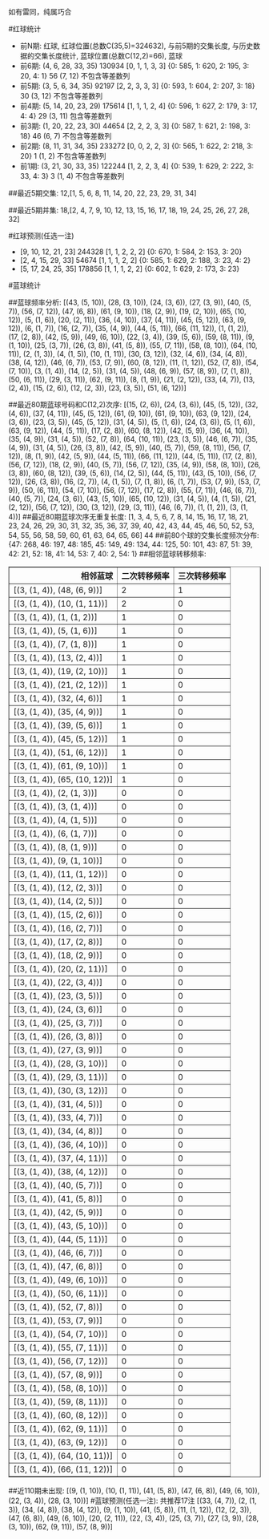 <!-- 
.. title: 大乐透16106期(2016-09-10)数据分析报告
.. slug: dlott-16106-2016-09-10-report
.. date: 2016-09-11 08:00:00 UTC+08:00
.. tags: Lottery
.. link: 
.. description: 
.. type: text
-->

如有雷同，纯属巧合

<!-- TEASER_END-->

#红球统计

- 前N期: 红球, 红球位置(总数C(35,5)=324632), 与前5期的交集长度, 与历史数据的交集长度统计, 蓝球位置(总数C(12,2)=66), 蓝球
- 前6期: (4, 6, 28, 33, 35) 130934 [0, 1, 1, 3, 3] {0: 585, 1: 620, 2: 195, 3: 20, 4: 1} 56 (7, 12) 不包含等差数列
- 前5期: (3, 5, 6, 34, 35) 92197 [2, 2, 3, 3, 3] {0: 593, 1: 604, 2: 207, 3: 18} 30 (3, 12) 不包含等差数列
- 前4期: (5, 14, 20, 23, 29) 175614 [1, 1, 1, 2, 4] {0: 596, 1: 627, 2: 179, 3: 17, 4: 4} 29 (3, 11) 包含等差数列
- 前3期: (1, 20, 22, 23, 30) 44654 [2, 2, 2, 3, 3] {0: 587, 1: 621, 2: 198, 3: 18} 46 (6, 7) 不包含等差数列
- 前2期: (8, 11, 31, 34, 35) 233272 [0, 0, 2, 2, 3] {0: 565, 1: 622, 2: 218, 3: 20} 1 (1, 2) 不包含等差数列
- 前1期: (3, 21, 30, 33, 35) 122244 [1, 2, 2, 3, 4] {0: 539, 1: 629, 2: 222, 3: 33, 4: 3} 3 (1, 4) 不包含等差数列

##最近5期交集:
12,[1, 5, 6, 8, 11, 14, 20, 22, 23, 29, 31, 34]

##最近5期并集:
18,[2, 4, 7, 9, 10, 12, 13, 15, 16, 17, 18, 19, 24, 25, 26, 27, 28, 32]

#红球预测(任选一注)

- [9, 10, 12, 21, 23] 244328 [1, 1, 2, 2, 2] {0: 670, 1: 584, 2: 153, 3: 20}
- [2, 4, 15, 29, 33] 54674 [1, 1, 1, 2, 2] {0: 585, 1: 629, 2: 188, 3: 23, 4: 2}
- [5, 17, 24, 25, 35] 178856 [1, 1, 1, 2, 2] {0: 602, 1: 629, 2: 173, 3: 23}

#蓝球统计

##蓝球频率分析:
[(43, (5, 10)), (28, (3, 10)), (24, (3, 6)), (27, (3, 9)), (40, (5, 7)), (56, (7, 12)), (47, (6, 8)), (61, (9, 10)), (18, (2, 9)), (19, (2, 10)), (65, (10, 12)), (5, (1, 6)), (20, (2, 11)), (36, (4, 10)), (37, (4, 11)), (45, (5, 12)), (63, (9, 12)), (6, (1, 7)), (16, (2, 7)), (35, (4, 9)), (44, (5, 11)), (66, (11, 12)), (1, (1, 2)), (17, (2, 8)), (42, (5, 9)), (49, (6, 10)), (22, (3, 4)), (39, (5, 6)), (59, (8, 11)), (9, (1, 10)), (25, (3, 7)), (26, (3, 8)), (41, (5, 8)), (55, (7, 11)), (58, (8, 10)), (64, (10, 11)), (2, (1, 3)), (4, (1, 5)), (10, (1, 11)), (30, (3, 12)), (32, (4, 6)), (34, (4, 8)), (38, (4, 12)), (46, (6, 7)), (53, (7, 9)), (60, (8, 12)), (11, (1, 12)), (52, (7, 8)), (54, (7, 10)), (3, (1, 4)), (14, (2, 5)), (31, (4, 5)), (48, (6, 9)), (57, (8, 9)), (7, (1, 8)), (50, (6, 11)), (29, (3, 11)), (62, (9, 11)), (8, (1, 9)), (21, (2, 12)), (33, (4, 7)), (13, (2, 4)), (15, (2, 6)), (12, (2, 3)), (23, (3, 5)), (51, (6, 12))]

##最近80期蓝球号码和C(12,2)次序:
 [(15, (2, 6)), (24, (3, 6)), (45, (5, 12)), (32, (4, 6)), (37, (4, 11)), (45, (5, 12)), (61, (9, 10)), (61, (9, 10)), (63, (9, 12)), (24, (3, 6)), (23, (3, 5)), (45, (5, 12)), (31, (4, 5)), (5, (1, 6)), (24, (3, 6)), (5, (1, 6)), (63, (9, 12)), (44, (5, 11)), (17, (2, 8)), (60, (8, 12)), (42, (5, 9)), (36, (4, 10)), (35, (4, 9)), (31, (4, 5)), (52, (7, 8)), (64, (10, 11)), (23, (3, 5)), (46, (6, 7)), (35, (4, 9)), (31, (4, 5)), (26, (3, 8)), (42, (5, 9)), (40, (5, 7)), (59, (8, 11)), (56, (7, 12)), (8, (1, 9)), (42, (5, 9)), (44, (5, 11)), (66, (11, 12)), (44, (5, 11)), (17, (2, 8)), (56, (7, 12)), (18, (2, 9)), (40, (5, 7)), (56, (7, 12)), (35, (4, 9)), (58, (8, 10)), (26, (3, 8)), (60, (8, 12)), (39, (5, 6)), (14, (2, 5)), (44, (5, 11)), (43, (5, 10)), (56, (7, 12)), (26, (3, 8)), (16, (2, 7)), (4, (1, 5)), (7, (1, 8)), (6, (1, 7)), (53, (7, 9)), (53, (7, 9)), (50, (6, 11)), (54, (7, 10)), (56, (7, 12)), (17, (2, 8)), (55, (7, 11)), (46, (6, 7)), (40, (5, 7)), (24, (3, 6)), (43, (5, 10)), (65, (10, 12)), (31, (4, 5)), (4, (1, 5)), (21, (2, 12)), (56, (7, 12)), (30, (3, 12)), (29, (3, 11)), (46, (6, 7)), (1, (1, 2)), (3, (1, 4))]
##最近80期蓝球次序无重复长度:
 [1, 3, 4, 5, 6, 7, 8, 14, 15, 16, 17, 18, 21, 23, 24, 26, 29, 30, 31, 32, 35, 36, 37, 39, 40, 42, 43, 44, 45, 46, 50, 52, 53, 54, 55, 56, 58, 59, 60, 61, 63, 64, 65, 66] 44
##前80个球的交集长度频次分布:
{47: 268, 46: 197, 48: 185, 45: 149, 49: 134, 44: 125, 50: 101, 43: 87, 51: 39, 42: 21, 52: 18, 41: 14, 53: 7, 40: 2, 54: 1}
##相邻蓝球转移频率:
 <table border="1" class="table table-striped dataframe">
  <thead>
    <tr style="text-align: right;">
      <th>相邻蓝球</th>
      <th>二次转移频率</th>
      <th>三次转移频率</th>
    </tr>
  </thead>
  <tbody>
    <tr>
      <td>[(3, (1, 4)), (48, (6, 9))]</td>
      <td>2</td>
      <td>1</td>
    </tr>
    <tr>
      <td>[(3, (1, 4)), (10, (1, 11))]</td>
      <td>2</td>
      <td>0</td>
    </tr>
    <tr>
      <td>[(3, (1, 4)), (1, (1, 2))]</td>
      <td>1</td>
      <td>0</td>
    </tr>
    <tr>
      <td>[(3, (1, 4)), (5, (1, 6))]</td>
      <td>1</td>
      <td>0</td>
    </tr>
    <tr>
      <td>[(3, (1, 4)), (7, (1, 8))]</td>
      <td>1</td>
      <td>0</td>
    </tr>
    <tr>
      <td>[(3, (1, 4)), (13, (2, 4))]</td>
      <td>1</td>
      <td>0</td>
    </tr>
    <tr>
      <td>[(3, (1, 4)), (19, (2, 10))]</td>
      <td>1</td>
      <td>0</td>
    </tr>
    <tr>
      <td>[(3, (1, 4)), (21, (2, 12))]</td>
      <td>1</td>
      <td>0</td>
    </tr>
    <tr>
      <td>[(3, (1, 4)), (32, (4, 6))]</td>
      <td>1</td>
      <td>0</td>
    </tr>
    <tr>
      <td>[(3, (1, 4)), (35, (4, 9))]</td>
      <td>1</td>
      <td>0</td>
    </tr>
    <tr>
      <td>[(3, (1, 4)), (39, (5, 6))]</td>
      <td>1</td>
      <td>0</td>
    </tr>
    <tr>
      <td>[(3, (1, 4)), (45, (5, 12))]</td>
      <td>1</td>
      <td>0</td>
    </tr>
    <tr>
      <td>[(3, (1, 4)), (51, (6, 12))]</td>
      <td>1</td>
      <td>0</td>
    </tr>
    <tr>
      <td>[(3, (1, 4)), (61, (9, 10))]</td>
      <td>1</td>
      <td>0</td>
    </tr>
    <tr>
      <td>[(3, (1, 4)), (65, (10, 12))]</td>
      <td>1</td>
      <td>0</td>
    </tr>
    <tr>
      <td>[(3, (1, 4)), (2, (1, 3))]</td>
      <td>0</td>
      <td>0</td>
    </tr>
    <tr>
      <td>[(3, (1, 4)), (3, (1, 4))]</td>
      <td>0</td>
      <td>0</td>
    </tr>
    <tr>
      <td>[(3, (1, 4)), (4, (1, 5))]</td>
      <td>0</td>
      <td>0</td>
    </tr>
    <tr>
      <td>[(3, (1, 4)), (6, (1, 7))]</td>
      <td>0</td>
      <td>0</td>
    </tr>
    <tr>
      <td>[(3, (1, 4)), (8, (1, 9))]</td>
      <td>0</td>
      <td>0</td>
    </tr>
    <tr>
      <td>[(3, (1, 4)), (9, (1, 10))]</td>
      <td>0</td>
      <td>0</td>
    </tr>
    <tr>
      <td>[(3, (1, 4)), (11, (1, 12))]</td>
      <td>0</td>
      <td>0</td>
    </tr>
    <tr>
      <td>[(3, (1, 4)), (12, (2, 3))]</td>
      <td>0</td>
      <td>0</td>
    </tr>
    <tr>
      <td>[(3, (1, 4)), (14, (2, 5))]</td>
      <td>0</td>
      <td>0</td>
    </tr>
    <tr>
      <td>[(3, (1, 4)), (15, (2, 6))]</td>
      <td>0</td>
      <td>0</td>
    </tr>
    <tr>
      <td>[(3, (1, 4)), (16, (2, 7))]</td>
      <td>0</td>
      <td>0</td>
    </tr>
    <tr>
      <td>[(3, (1, 4)), (17, (2, 8))]</td>
      <td>0</td>
      <td>0</td>
    </tr>
    <tr>
      <td>[(3, (1, 4)), (18, (2, 9))]</td>
      <td>0</td>
      <td>0</td>
    </tr>
    <tr>
      <td>[(3, (1, 4)), (20, (2, 11))]</td>
      <td>0</td>
      <td>0</td>
    </tr>
    <tr>
      <td>[(3, (1, 4)), (22, (3, 4))]</td>
      <td>0</td>
      <td>0</td>
    </tr>
    <tr>
      <td>[(3, (1, 4)), (23, (3, 5))]</td>
      <td>0</td>
      <td>0</td>
    </tr>
    <tr>
      <td>[(3, (1, 4)), (24, (3, 6))]</td>
      <td>0</td>
      <td>0</td>
    </tr>
    <tr>
      <td>[(3, (1, 4)), (25, (3, 7))]</td>
      <td>0</td>
      <td>0</td>
    </tr>
    <tr>
      <td>[(3, (1, 4)), (26, (3, 8))]</td>
      <td>0</td>
      <td>0</td>
    </tr>
    <tr>
      <td>[(3, (1, 4)), (27, (3, 9))]</td>
      <td>0</td>
      <td>0</td>
    </tr>
    <tr>
      <td>[(3, (1, 4)), (28, (3, 10))]</td>
      <td>0</td>
      <td>0</td>
    </tr>
    <tr>
      <td>[(3, (1, 4)), (29, (3, 11))]</td>
      <td>0</td>
      <td>0</td>
    </tr>
    <tr>
      <td>[(3, (1, 4)), (30, (3, 12))]</td>
      <td>0</td>
      <td>0</td>
    </tr>
    <tr>
      <td>[(3, (1, 4)), (31, (4, 5))]</td>
      <td>0</td>
      <td>0</td>
    </tr>
    <tr>
      <td>[(3, (1, 4)), (33, (4, 7))]</td>
      <td>0</td>
      <td>0</td>
    </tr>
    <tr>
      <td>[(3, (1, 4)), (34, (4, 8))]</td>
      <td>0</td>
      <td>0</td>
    </tr>
    <tr>
      <td>[(3, (1, 4)), (36, (4, 10))]</td>
      <td>0</td>
      <td>0</td>
    </tr>
    <tr>
      <td>[(3, (1, 4)), (37, (4, 11))]</td>
      <td>0</td>
      <td>0</td>
    </tr>
    <tr>
      <td>[(3, (1, 4)), (38, (4, 12))]</td>
      <td>0</td>
      <td>0</td>
    </tr>
    <tr>
      <td>[(3, (1, 4)), (40, (5, 7))]</td>
      <td>0</td>
      <td>0</td>
    </tr>
    <tr>
      <td>[(3, (1, 4)), (41, (5, 8))]</td>
      <td>0</td>
      <td>0</td>
    </tr>
    <tr>
      <td>[(3, (1, 4)), (42, (5, 9))]</td>
      <td>0</td>
      <td>0</td>
    </tr>
    <tr>
      <td>[(3, (1, 4)), (43, (5, 10))]</td>
      <td>0</td>
      <td>0</td>
    </tr>
    <tr>
      <td>[(3, (1, 4)), (44, (5, 11))]</td>
      <td>0</td>
      <td>0</td>
    </tr>
    <tr>
      <td>[(3, (1, 4)), (46, (6, 7))]</td>
      <td>0</td>
      <td>0</td>
    </tr>
    <tr>
      <td>[(3, (1, 4)), (47, (6, 8))]</td>
      <td>0</td>
      <td>0</td>
    </tr>
    <tr>
      <td>[(3, (1, 4)), (49, (6, 10))]</td>
      <td>0</td>
      <td>0</td>
    </tr>
    <tr>
      <td>[(3, (1, 4)), (50, (6, 11))]</td>
      <td>0</td>
      <td>0</td>
    </tr>
    <tr>
      <td>[(3, (1, 4)), (52, (7, 8))]</td>
      <td>0</td>
      <td>0</td>
    </tr>
    <tr>
      <td>[(3, (1, 4)), (53, (7, 9))]</td>
      <td>0</td>
      <td>0</td>
    </tr>
    <tr>
      <td>[(3, (1, 4)), (54, (7, 10))]</td>
      <td>0</td>
      <td>0</td>
    </tr>
    <tr>
      <td>[(3, (1, 4)), (55, (7, 11))]</td>
      <td>0</td>
      <td>0</td>
    </tr>
    <tr>
      <td>[(3, (1, 4)), (56, (7, 12))]</td>
      <td>0</td>
      <td>0</td>
    </tr>
    <tr>
      <td>[(3, (1, 4)), (57, (8, 9))]</td>
      <td>0</td>
      <td>0</td>
    </tr>
    <tr>
      <td>[(3, (1, 4)), (58, (8, 10))]</td>
      <td>0</td>
      <td>0</td>
    </tr>
    <tr>
      <td>[(3, (1, 4)), (59, (8, 11))]</td>
      <td>0</td>
      <td>0</td>
    </tr>
    <tr>
      <td>[(3, (1, 4)), (60, (8, 12))]</td>
      <td>0</td>
      <td>0</td>
    </tr>
    <tr>
      <td>[(3, (1, 4)), (62, (9, 11))]</td>
      <td>0</td>
      <td>0</td>
    </tr>
    <tr>
      <td>[(3, (1, 4)), (63, (9, 12))]</td>
      <td>0</td>
      <td>0</td>
    </tr>
    <tr>
      <td>[(3, (1, 4)), (64, (10, 11))]</td>
      <td>0</td>
      <td>0</td>
    </tr>
    <tr>
      <td>[(3, (1, 4)), (66, (11, 12))]</td>
      <td>0</td>
      <td>0</td>
    </tr>
  </tbody>
</table>
##近110期未出现:
 [(9, (1, 10)), (10, (1, 11)), (41, (5, 8)), (47, (6, 8)), (49, (6, 10)), (22, (3, 4)), (28, (3, 10))]
#蓝球预测(任选一注):
共推荐17注
 [(33, (4, 7)), (2, (1, 3)), (34, (4, 8)), (38, (4, 12)), (9, (1, 10)), (41, (5, 8)), (11, (1, 12)), (12, (2, 3)), (47, (6, 8)), (49, (6, 10)), (20, (2, 11)), (22, (3, 4)), (25, (3, 7)), (27, (3, 9)), (28, (3, 10)), (62, (9, 11)), (57, (8, 9))]


